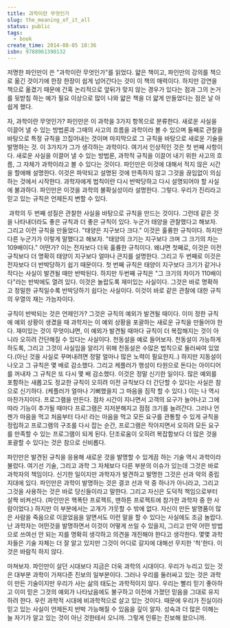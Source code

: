 ```yaml
---
title: 과학이란 무엇인가
slug: the_meaning_of_it_all
status: public
tags:
  - book
create_time: 2014-08-05 18:36
isbn: 9788961390132
---
```

저명한 파인만이 쓴 "과학이란 무엇인가"를 읽었다. 얇은 책이고, 파인만의 강의를 책으로 옮긴 것이기에 한장 한장이 쉽게 넘어간다는 것이 이 책의 매력이다. 하지만 강연을 책으로 옮겼기 때문에 간혹 논리적으로 앞뒤가 맞지 않는 경우가 있다는 점과 그의 논거를 뒷받침 하는 예가 필요 이상으로 많이 나와 얇은 책을 더 얇게 만들었다는 점은 날 아쉽게 했다.  

자, 과학이란 무엇인가? 파인만은 이 과학을 3가지 항목으로 분류한다. 새로운 사실을 이끌어 낼 수 있는 방법론과 그때의 사고의 흐름을 과학이라 볼 수 있으며 둘째로 관찰을 바탕으로 특정 규칙을 끄집어내는 것이며 마지막으로 그 규칙을 바탕으로 새로운 기술을 발명하는 것. 이 3가지가 그가 생각하는 과학이다. 여기서 인상적인 것은 첫 번째 사항이다. 새로운 사실을 이끌어 낼 수 있는 방법론, 과학적 규칙을 이끌어 내기 위한 사고의 흐름, 그 자체가 과학이라고 볼 수 있다는 것이다. 파인만은 이것에 대해서 적지 않은 시간을 할애해 설명한다. 이것은 파악되고 설명된 것에 만족하지 않고 그것을 끊임없이 의심하는 것에서 시작한다. 과학자에게 법칙이란 다시 반박당하고 다시 설명되어야 할 사실에 불과하다. 파인만은 이것을 과학의 불확실성이라 설명한다. 그렇다. 우리가 진리라고 믿고 있는 규칙은 언제든지 변할 수 있다.

 과학의 두 번째 성질은 관찰한 사실을 바탕으로 규칙을 만드는 것이다. 그런데 같은 것을 나타내더라도 좋은 규칙과 더 좋은 규칙이 있다. 누군가 태양을 관찰했다고 해보자. 그리고 이런 규칙을 만들었다. "태양은 지구보다 크다." 이것은 훌륭한 규칙이다. 하지만 다른 누군가가 이렇게 말했다고 해보자. "태양의 크기는 지구보다 크며 그 크기의 차는 109배이다." 어떤가? 이는 전자보다 더욱 훌륭한 규칙이다. 왜냐면 첫째로, 이것은 이전 규칙보다 더 명확히 태양이 지구보다 얼마나 큰지를 설명한다. 그리고 두 번째로 이것은 전자보다 더 반박당하기 쉽기 때문이다. 첫 번째 규칙은 태양이 지구보다 크기가 같거나 작다는 사실이 발견될 때만 반박된다. 하지만 두번째 규칙은 "그 크기의 차이가 110배이다"라는 반박에도 열려 있다. 이것은 놀랍도록 재미있는 사실이다. 그것은 바로 명확하고 정밀한 규칙일수록 반박당하기 쉽다는 사실이다. 이것이 바로 같은 관찰에 대한 규칙의 우열의 재는 가늠자이다. 

규칙이 반박되는 것은 언제인가? 그것은 규칙의 예외가 발견될 때이다. 이미 정한 규칙에 예외 상황이 생겼을 때 과학자는 이 예외 상황을 포괄하는 새로운 규칙을 만들어야 한다. 재미있는 것이 무엇이냐면, 이 예외가 발견될 때마다 규칙이 더 복잡해지는 것이 아니라 오히려 간단해질 수 있다는 사실이다. 천동설을 예로 들어보자. 천동설이 가능하게 하도록, 그리고 그것이 사실임을 알리기 위해 천동설은 수많은 법칙으로 둘러싸여 있었다.(아닌 것을 사실로 꾸며내려면 정말 얼마나 많은 노력이 필요한지..) 하지만 지동설이 나오고 그 규칙은 몇 배로 감소했다. 그리고 케플러가 행성이 타원으로 돈다는 아이디어를 꺼내자 그 규칙은 또 다시 몇 배 감소했다. 이것은 정말 신기한 일이다. 많은 예외를 포함하는 새롭고도 정교한 규칙이 오히려 이전 규칙보다 더 간단할 수 있다는 사실은 참으로 신기하다. (케플러가 얼마나 기뻐했을지 그 마음을 짐작 할 수 있다.) 이는 나 역시 마찬가지이다. 프로그램을 만든다. 점차 시간이 지나면서 고객의 요구가 늘어나고 그에 따라 기능이 추가될 때마다 프로그램은 지저분해지고 점점 크기를 늘려간다. 그러나 언젠가 마음을 먹고 처음부터 다시! 라는 마음을 먹고 모든 요구를 관통할 수 있게 규칙을 정립하고 프로그램의 구조를 다시 잡는 순간, 프로그램은 작아지면서 오히려 모든 요구를 만족할 수 있는 프로그램이 되게 된다. 단조로움이 오히려 복잡함보다 더 많은 것을 포괄할 수 있다는 것은 참으로 신비롭다. 

파인만은 발견된 규칙을 응용해 새로운 것을 발명할 수 있게끔 하는 기술 역시 과학이라 불렀다. 여기선 기술, 그리고 과학 그 자체보다 다른 부분의 이슈가 있는데 그것은 바로 과학자의 책임이다. 신기한 일이지만 과학자가 발견하고 발명한 그것은 선과 악의 중립지대에 있다. 파인만은 과학이 발명하는 것은 결코 선과 악 중 하나가 아니라고, 그리고 그것을 사용하는 것은 바로 당신들이라고 말한다. 그리고 자신은 도덕적 책임으로부터 살짝 비켜선다. (파인만은 핵폭탄 프로젝트, 맨하튼 프로젝트에 참가한 과학자 중 한 사람이었다.) 하지만 이 부분에서는 고개가 갸웃할 수 밖에 없다. 자신이 만든 발명품이 많은 사람을 죽음으로 이끌었음을 알면서도 이런 말을 할 수 있다는 사실에도 조금 놀랍다. 난 과학자는 어떤것을 발명하면서 이것이 어떻게 쓰일 수 있을지, 그리고 만약 어떤 방법으로 쓰여선 안 되는 지를 명확히 생각하고 의견을 개진해야 한다고 생각한다. 몇몇 과학자들은 기술 자체는 더 잘 알고 있지만 그것이 어디로 갈지에 대해선 무지한 '척'한다. 이것은 바람직 하지 않다. 

마쳐보자. 파인만이 살던 시대보다 지금은 더욱 과학의 시대이다. 우리가 누리고 있는 것은 대부분 과학이 가져다준 진보의 일부분이다. 그러나 우리를 둘러싸고 있는 것은 과학이 만든 기술이지만 우리가 사는 삶의 태도는 과학적이지 않다. 우리는 빨리 믿기 좋아하고 이미 믿은 그것의 예외가 나타났음에도 불구하고 이전에 가졌던 믿음을 그대로 유지하려 한다. 우린 과학적 시대에 비과학적으로 살고 있는 것이다. 때문에 우리가 진실이라 믿고 있는 사실이 언제든지 반박 가능해질 수 있음을 깊이 알자. 성숙과 더 많은 이해는 늘 자기가 알고 있는 것이 아닌 것한테서 오니까. 그렇게 인류는 진보해 왔으니까. 